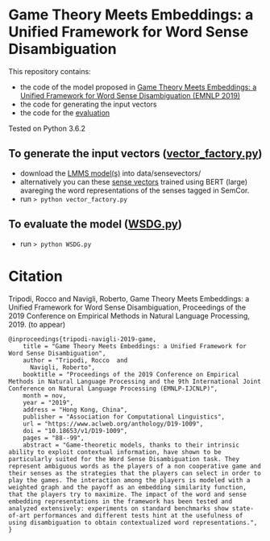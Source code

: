 # Game Theory Meets Embeddings: a Unified Framework for Word Sense Disambiguation
This repository contains:
* the code of the model proposed in [Game Theory Meets Embeddings: a Unified Framework for Word Sense Disambiguation (EMNLP 2019)](http://wwwusers.di.uniroma1.it/~navigli/pubs/EMNLP_2019_TripodiNavigli.pdf)
* the code for generating the input vectors
* the code for the [evaluation](https://www.aclweb.org/anthology/E17-1010/)

Tested on Python 3.6.2

## To generate the input vectors ([vector_factory.py](https://github.com/roccotrip/wsd_games_emb/blob/master/vector_factory.py))
* download the [LMMS model(s)](https://github.com/danlou/LMMS#download-sense-embeddings) into data/sensevectors/
* alternatively you can these [sense vectors](https://drive.google.com/file/d/1zGjs2amrfofPAkS89XCLwkE1nuV6b--F/view?usp=sharing) trained using BERT (large) avareging the word representations of the senses tagged in SemCor.
* run ```> python vector_factory.py```

## To evaluate the model ([WSDG.py](https://github.com/roccotrip/wsd_games_emb/blob/master/WSDG.py))
* run ```> python WSDG.py```

# Citation
Tripodi, Rocco and Navigli, Roberto, Game Theory Meets Embeddings: a Unified Framework for Word Sense Disambiguation, Proceedings of the 2019 Conference on Empirical Methods in Natural Language Processing, 2019. (to appear)

```
@inproceedings{tripodi-navigli-2019-game,
    title = "Game Theory Meets Embeddings: a Unified Framework for Word Sense Disambiguation",
    author = "Tripodi, Rocco  and
      Navigli, Roberto",
    booktitle = "Proceedings of the 2019 Conference on Empirical Methods in Natural Language Processing and the 9th International Joint Conference on Natural Language Processing (EMNLP-IJCNLP)",
    month = nov,
    year = "2019",
    address = "Hong Kong, China",
    publisher = "Association for Computational Linguistics",
    url = "https://www.aclweb.org/anthology/D19-1009",
    doi = "10.18653/v1/D19-1009",
    pages = "88--99",
    abstract = "Game-theoretic models, thanks to their intrinsic ability to exploit contextual information, have shown to be particularly suited for the Word Sense Disambiguation task. They represent ambiguous words as the players of a non cooperative game and their senses as the strategies that the players can select in order to play the games. The interaction among the players is modeled with a weighted graph and the payoff as an embedding similarity function, that the players try to maximize. The impact of the word and sense embedding representations in the framework has been tested and analyzed extensively: experiments on standard benchmarks show state-of-art performances and different tests hint at the usefulness of using disambiguation to obtain contextualized word representations.",
}
```
